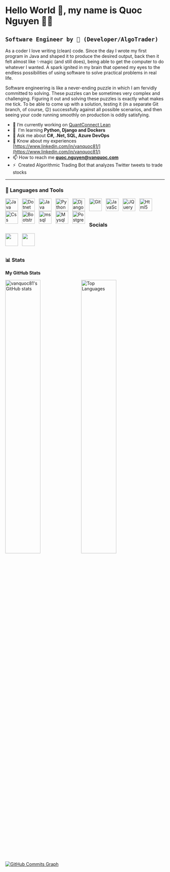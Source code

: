  Hello World 👋, my name is Quoc Nguyen 👨‍💻 
============================

**`Software Engineer by 💖 (Developer/AlgoTrader)`**
---------------------------------------------------

As a coder I love writing (clean) code. Since the day I wrote my first program in Java and shaped it to produce the desired output, back then it felt almost like ✨magic (and still does), being able to get the computer to do whatever I wanted. A spark ignited in my brain that opened my eyes to the endless possibilities of using software to solve practical problems in real life.

Software engineering is like a never-ending puzzle in which I am fervidly committed to solving. These puzzles can be sometimes very complex and challenging. Figuring it out and solving these puzzles is exactly what makes me tick. To be able to come up with a solution, testing it (in a separate Git branch, of course, 😉) successfully against all possible scenarios, and then seeing your code running smoothly on production is oddly satisfying.

* 🔭 I’m currently working on [QuantConnect Lean](http://github.com/VANQUOC81/Lean/tree/master)
* 🧠  I'm learning **Python, Django and Dockers**
* 💬 Ask me about **C#, .Net, SQL, Azure DevOps**
* 📄 Know about my experiences [https://www.linkedin.com/in/vanquoc81/](https://www.linkedin.com/in/vanquoc81/)
* 📫 How to reach me **quoc.nguyen@vanquoc.com**
* ⚡  Created Algorithmic Trading Bot that analyzes Twitter tweets to trade stocks

---

### 🧰 Languages and Tools


<p align="left">
  <a href="https://docs.microsoft.com/en-us/dotnet/csharp/" target="_blank" rel="noreferrer">
    <img align="left" alt="Java" width="40px" style="padding-right:10px;"
      src="https://cdn.jsdelivr.net/gh/devicons/devicon/icons/csharp/csharp-original.svg" />
  </a>
  <a href="https://dotnet.microsoft.com/en-us/" target="_blank" rel="noreferrer">
    <img align="left" alt="Dotnet" width="40px" style="padding-right:10px;"
      src="https://cdn.jsdelivr.net/gh/devicons/devicon/icons/dotnetcore/dotnetcore-original.svg" />
  </a>
  <a href="https://www.oracle.com/java/" target="_blank" rel="noreferrer">
    <img align="left" alt="Java" width="40px" style="padding-right:10px;"
      src="https://cdn.jsdelivr.net/gh/devicons/devicon/icons/java/java-original.svg" />
  </a>
  <a href="https://www.python.org/" target="_blank" rel="noreferrer">
    <img align="left" alt="Python" width="40px" style="padding-right:10px;"
      src="https://cdn.jsdelivr.net/gh/devicons/devicon/icons/python/python-original.svg" />
  </a>
  <a href="https://www.djangoproject.com/" target="_blank" rel="noreferrer">
    <img align="left" alt="Django" width="40px" style="padding-right:10px;"
      src="https://cdn.jsdelivr.net/gh/devicons/devicon/icons/django/django-plain-wordmark.svg" />
  </a>
  <a href="https://git-scm.com/" target="_blank" rel="noreferrer">
    <img align="left" alt="Git" width="40px" style="padding-right:10px;"
      src="https://cdn.jsdelivr.net/gh/devicons/devicon/icons/git/git-original.svg" />
  </a>
    <a href="https://developer.mozilla.org/en-US/docs/Web/JavaScript" target="_blank" rel="noreferrer">
    <img align="left" alt="JavaScript" width="40px" style="padding-right:10px;"
      src="https://cdn.jsdelivr.net/gh/devicons/devicon/icons/javascript/javascript-original.svg" />
  </a>
  <a href="https://jquery.com/" target="_blank" rel="noreferrer">
    <img align="left" alt="JQuery" width="40px" style="padding-right:10px;"
      src="https://cdn.jsdelivr.net/gh/devicons/devicon/icons/jquery/jquery-original.svg" />
  </a>
  <a href="https://developer.mozilla.org/en-US/docs/Glossary/HTML5" target="_blank" rel="noreferrer">
    <img align="left" alt="Html5" width="40px" style="padding-right:10px;"
      src="https://cdn.jsdelivr.net/gh/devicons/devicon/icons/html5/html5-original.svg" />
  </a>
  <a href="https://www.w3.org/TR/CSS/#css" target="_blank" rel="noreferrer">
    <img align="left" alt="Css" width="40px" style="padding-right:10px;"
      src="https://cdn.jsdelivr.net/gh/devicons/devicon/icons/css3/css3-original.svg" />
  </a>
  <a href="https://getbootstrap.com/" target="_blank" rel="noreferrer">
    <img align="left" alt="Bootstrap" width="40px" style="padding-right:10px;"
      src="https://cdn.jsdelivr.net/gh/devicons/devicon/icons/bootstrap/bootstrap-original.svg" />
  </a>
  <a href="https://www.microsoft.com/en-us/sql-server" target="_blank" rel="noreferrer"> 
    <img align="left" alt="mssql" width="40px" style="padding-right:10px;" src="https://cdn.jsdelivr.net/gh/devicons/devicon/icons/microsoftsqlserver/microsoftsqlserver-plain.svg"/> 
  </a>
  <a href="https://www.mysql.com/" target="_blank" rel="noreferrer">
    <img align="left" alt="Mysql" width="40px" style="padding-right:10px;"
      src="https://cdn.jsdelivr.net/gh/devicons/devicon/icons/mysql/mysql-original.svg" />
  </a>
  <a href="https://www.postgresql.org/" target="_blank" rel="noreferrer">
    <img align="left" alt="Postgresql" width="40px" style="padding-right:10px;"
      src="https://cdn.jsdelivr.net/gh/devicons/devicon/icons/postgresql/postgresql-original.svg" />
  </a>
</p>
<br/>
<br/>

#

### Socials

<p align="left"> 
  <a href="https://www.github.com/vanquoc81" target="_blank" rel="noreferrer"><img
      src="https://raw.githubusercontent.com/danielcranney/readme-generator/main/public/icons/socials/github.svg"
      align="left" width="40px" style="padding-right:10px;" /></a> 
  <a href="https://www.linkedin.com/in/vanquoc81" target="_blank"
    rel="noreferrer"><img src="https://raw.githubusercontent.com/danielcranney/readme-generator/main/public/icons/socials/linkedin.svg" align="left" width="40px" style="padding-right:10px;" /></a>
</p>

<br/>
<br/>

#

### 📊 Stats

<b>My GitHub Stats</b>

<a href="http://www.github.com/vanquoc81"><img align="left" width="47%" src="https://github-readme-stats.vercel.app/api?username=vanquoc81&show_icons=true&title_color=3382ed&text_color=000000&icon_color=64748b&bg_color=ffffff" alt="vanquoc81's GitHub stats" /></a>

<a href="https://github.com/vanquoc81"><img align="left" width="47%" src="https://github-readme-stats.vercel.app/api/top-langs/?username=vanquoc81&langs_count=10&title_color=3382ed&text_color=000000&icon_color=64748b&bg_color=ffffff&locale=en&custom_title=Top%20%Languages&hide=html,tex" alt="Top Languages" /></a>

<a href="http://www.github.com/vanquoc81"><img src="https://github-readme-activity-graph.cyclic.app/graph?username=vanquoc81&bg_color=ffffff&color=000000&line=9ACD32&point=000000&area_color=ffffff&area=true&hide_border=true&custom_title=GitHub%20Commits%20Graph" alt="GitHub Commits Graph" /></a>
